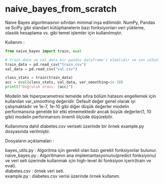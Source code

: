 # naive_bayes_from_scratch

Naive Bayes algoritmasının sıfırdan minimal inşa edilimidir. NumPy, Pandas ve SciPy gibi standart kütüphanelerin bazı fonksiyonları veri yükleme, olasılık hesaplama vs. gibi temel işlemler için kullanılmıştır.

Kullanım :

```python 
from naive_bayes import train, eval

# train_data ve val_data bir pandas dataframe'i olmalıdır ve son sütunlarında label sütunu bulunmalıdır. Labellar 0 ve 1 gibi nümerik değerler olmalıdır. Algoritma binary veya multiclass prediction yapabilir.
train_data = pd.read_csv("train.csv")
val_data = pd.read_csv("val.csv")

class_stats = train(train_data)
acc = eval(class_stats, val_data, var_smoothing=1e-10)
print(f"Doğruluk oranı: {acc}")
```

Modelin tek hiperparametresi temelde sıfıra bölüm hatasını engellemek için kullanılan var_smoothing değeridir. Default değer genel olarak iyi çalışmaktadır ve 1e-7, 1e-10 gibi diğer düşük değerler modelin performansına genelde bir etki etmemektedir ancak büyük değerler(1, 10 gibi) modelin performansını önemli ölçüde düşürebilir.

Kullanımına dahil diabetes.csv veriseti üzerinde bir örnek example.py dosyasında verilmiştir.

Dosyaların açıklamaları :

bayes_utils.py : Algoritma için gerekli olan bazı gerekli fonksiyonlar bulunur.\
naive_bayes.py : Algoritmanın ana implemantasyonunu(predict fonksiyonu) ve veri seti üzerinde kullanmak için high-level iki fonksiyon içerir(train ve eval).\
diabetes.csv : örnek veri seti.\
example.py : diabetes.csv verisi üzerinde örnek kullanım.
